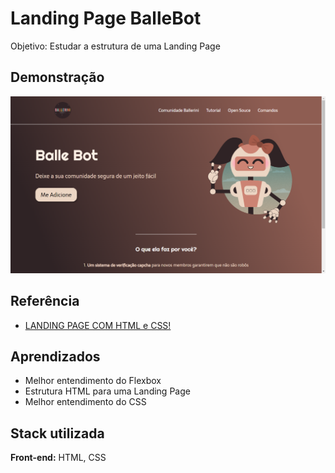 
# Landing Page BalleBot
Objetivo: Estudar a estrutura de uma Landing Page


## Demonstração
<img id="demonstração" src="img/demonstração.png" alt="Imagem da BalleBot">

## Referência

 - [LANDING PAGE COM HTML e CSS!](https://www.youtube.com/watch?v=llF6vD-RljE&t=190s)

## Aprendizados

- Melhor entendimento do Flexbox
- Estrutura HTML para uma Landing Page
- Melhor entendimento do CSS


## Stack utilizada

**Front-end:** HTML, CSS
